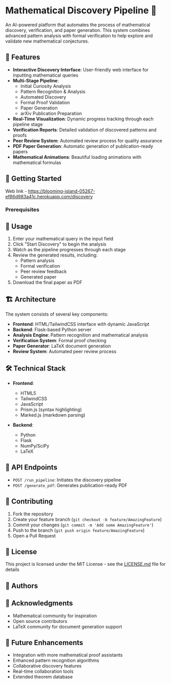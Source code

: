 # Mathematical Discovery Pipeline 🧮

An AI-powered platform that automates the process of mathematical discovery, verification, and paper generation. This system combines advanced pattern analysis with formal verification to help explore and validate new mathematical conjectures.

## 🌟 Features

- **Interactive Discovery Interface**: User-friendly web interface for inputting mathematical queries
- **Multi-Stage Pipeline**:
  - Initial Curiosity Analysis
  - Pattern Recognition & Analysis
  - Automated Discovery
  - Formal Proof Validation
  - Paper Generation
  - arXiv Publication Preparation
- **Real-Time Visualization**: Dynamic progress tracking through each pipeline stage
- **Verification Reports**: Detailed validation of discovered patterns and proofs
- **Peer Review System**: Automated review process for quality assurance
- **PDF Paper Generation**: Automatic generation of publication-ready papers
- **Mathematical Animations**: Beautiful loading animations with mathematical formulas

## 🚀 Getting Started

Web link - https://blooming-island-05267-ef86d983a41c.herokuapp.com/discovery

### Prerequisites 


## 🔧 Usage

1. Enter your mathematical query in the input field
2. Click "Start Discovery" to begin the analysis
3. Watch as the pipeline progresses through each stage
4. Review the generated results, including:
   - Pattern analysis
   - Formal verification
   - Peer review feedback
   - Generated paper
5. Download the final paper as PDF

## 🏗️ Architecture

The system consists of several key components:

- **Frontend**: HTML/TailwindCSS interface with dynamic JavaScript
- **Backend**: Flask-based Python server
- **Analysis Engine**: Pattern recognition and mathematical analysis
- **Verification System**: Formal proof checking
- **Paper Generator**: LaTeX document generation
- **Review System**: Automated peer review process

## 🛠️ Technical Stack

- **Frontend**:
  - HTML5
  - TailwindCSS
  - JavaScript
  - Prism.js (syntax highlighting)
  - Marked.js (markdown parsing)
  
- **Backend**:
  - Python
  - Flask
  - NumPy/SciPy
  - LaTeX

## 📝 API Endpoints

- `POST /run_pipeline`: Initiates the discovery pipeline
- `POST /generate_pdf`: Generates publication-ready PDF

## 🤝 Contributing

1. Fork the repository
2. Create your feature branch (`git checkout -b feature/AmazingFeature`)
3. Commit your changes (`git commit -m 'Add some AmazingFeature'`)
4. Push to the branch (`git push origin feature/AmazingFeature`)
5. Open a Pull Request

## 📜 License

This project is licensed under the MIT License - see the [LICENSE.md](LICENSE.md) file for details

## 👥 Authors

## 🙏 Acknowledgments

- Mathematical community for inspiration
- Open source contributors
- LaTeX community for document generation support



## 🔮 Future Enhancements

- Integration with more mathematical proof assistants
- Enhanced pattern recognition algorithms
- Collaborative discovery features
- Real-time collaboration tools
- Extended theorem database

